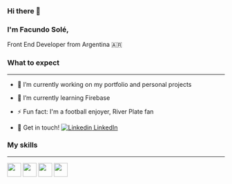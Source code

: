 ### Hi there 👋

### I'm Facundo Solé,
Front End Developer from Argentina 🇦🇷

<!--
**facusole/facusole** is a ✨ _special_ ✨ repository because its `README.md` (this file) appears on your GitHub profile.

Here are some ideas to get you started:
-->

### What to expect 
* * *

- 🔭 I’m currently working on my portfolio and personal projects

- 🌱 I’m currently learning Firebase

- ⚡ Fun fact: I'm a football enjoyer, River Plate fan

- 💬 Get in touch! [![Linkedin](https://i.stack.imgur.com/gVE0j.png) LinkedIn](https://www.linkedin.com/in/facundo-solé-563305244/)
&nbsp;

### My skills
* * *

<img src='https://user-images.githubusercontent.com/108700711/220208156-cd83098c-1ecd-44ba-b7f2-752b76b79b56.png' width=32 height=32/> <img src='https://user-images.githubusercontent.com/108700711/220208175-031f3aeb-8d6f-4e77-9fe0-960a778d4e54.png' width=32 height=32/> <img src='https://user-images.githubusercontent.com/108700711/220208289-9bac2e63-37e0-4c45-a35b-5b8b5030d9ce.png' width=32 height=32/> <img src='https://user-images.githubusercontent.com/108700711/220208932-e03e685a-d7b2-4949-9e86-e00e3a21a28f.png' width=32 height=32/>









